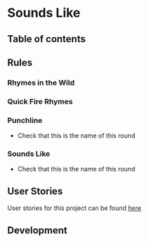 # Sounds Like

## Table of contents

## Rules

### Rhymes in the Wild

### Quick Fire Rhymes

### Punchline

- Check that this is the name of this round

### Sounds Like

- Check that this is the name of this round

## User Stories

User stories for this project can be found [here](./docs/user-stories.md)

## Development
